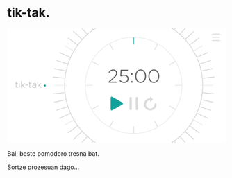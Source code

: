 # tik-tak.

![tik-tak diseinua](https://raw.githubusercontent.com/musarainak/pomodoro/master/assets/tik-tak.png)

Bai, beste pomodoro tresna bat.

Sortze prozesuan dago...
